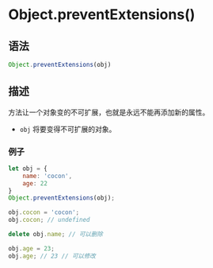 # Object.preventExtensions()

## 语法

```js
Object.preventExtensions(obj)
```

## 描述
方法让一个对象变的不可扩展，也就是永远不能再添加新的属性。

- `obj` 将要变得不可扩展的对象。

### 例子

```js
let obj = {
    name: 'cocon',
    age: 22
}
Object.preventExtensions(obj);

obj.cocon = 'cocon';
obj.cocon; // undefined

delete obj.name; // 可以删除

obj.age = 23;
obj.age; // 23 // 可以修改
```